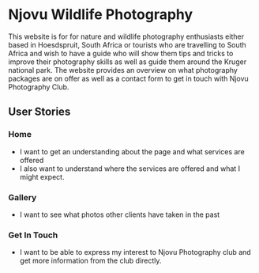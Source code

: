 <h1>Njovu Wildlife Photography</h1>
<p>This website is for for nature and wildlife photography enthusiasts either based in Hoesdspruit, South Africa or tourists who are travelling to South Africa and wish to have a guide who will show them tips and tricks to improve their photography skills as well as guide them around the Kruger national park. The website provides an overview on what photography packages are on offer as well as a contact form to get in touch with Njovu Photography Club.</p>
<h2>User Stories</h2>
<h3>Home</h3>
<ul>
  <li>I want to get an understanding about the page and what services are offered</li>
  <li>I also want to understand where the services are offered and what I might expect.</li>
</ul>
<h3>Gallery</h3>
<ul>
  <li>I want to see what photos other clients have taken in the past</li>
</ul>
<h3>Get In Touch</h3>
<ul>
  <li>I want to be able to express my interest to Njovu Photography club and get more information from the club directly.</li>
</ul>
